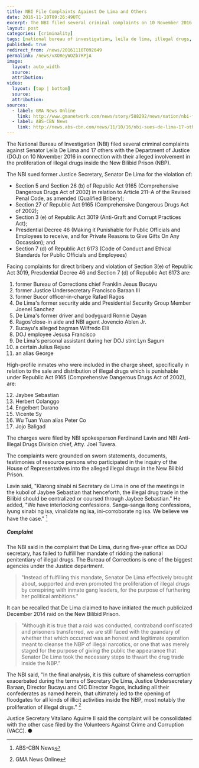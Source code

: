 ```yaml
---
title: NBI File Complaints Against De Lima and Others
date: 2016-11-10T09:26:49UTC
excerpt: The NBI filed several criminal complaints on 10 November 2016 against Senator Leila De Lima and 17 others with the DOJ in connection with their alleged involvement in the proliferation of illegal drugs inside the New Bilibid Prison.
layout: post
categories: [criminality]
tags: [national bureau of investigation, leila de lima, illegal drugs, new bilibid prison]
published: true
redirect_from: /news/20161110T092649
permalink: /news/vXOReyWOZb7RPjA
image:
  layout: auto_width
  source: 
  attribution: 
video:
  layout: [top | bottom]
  source: 
  attribution: 
sources:
  - label: GMA News Online
    link: http://www.gmanetwork.com/news/story/588292/news/nation/nbi-files-drug-graft-raps-vs-de-lima-others-over-bilibid-drugs
  - label: ABS-CBN News
    link: http://news.abs-cbn.com/news/11/10/16/nbi-sues-de-lima-17-others-over-bilibid-drugs
---
```


The National Bureau of Investigation (NBI) filed several criminal complaints against Senator Leila De Lima and 17 others with the Department of Justice (DOJ) on 10 November 2016 in connection with their alleged involvement in the proliferation of illegal drugs inside the New Bilibid Prison (NBP).

The NBI sued former Justice Secretary, Senator De Lima for the violation of:

* Section 5 and Section 26 (b) of Republic Act 9165 (Comprehensive Dangerous Drugs Act of 2002) in relation to Article 211–A of the Revised Penal Code, as amended (Qualified Bribery);
* Section 27 of Republic Act 9165 (Comprehensive Dangerous Drugs Act of 2002);
* Section 3 (e) of Republic Act 3019 (Anti-Graft and Corrupt Practices Act);
* Presdential Decree 46 (Making it Punishable for Public Officials and Employees to receive, and for Private Reasons to Give Gifts On Any Occassion); and
* Section 7 (d) of Republic Act 6173 (Code of Conduct and Ethical Standards for Public Officials and Employees)

Facing complaints for direct bribery and violation of Section 3(e) of Republic Act 3019, Presdential Decree 46 and Section 7 (d) of Republic Act 6173 are:

1. former Bureau of Corrections chief Franklin Jesus Bucayu
2. former Justice Undersecretary Francisco Baraan III
3. former Bucor officer-in-charge Rafael Ragos
4. De Lima's former security aide and Presidential Security Group Member Joenel Sanchez
5. De Lima's former driver and bodyguard Ronnie Dayan
6. Ragos'close-in aide and NBI agent Jovencio Ablen Jr.
7. Bucayu's alleged bagman Wilfredo Elli
8. DOJ employee Jesusa Francisco
9. De Lima's personal assistant during her DOJ stint Lyn Sagum
10. a certain Julius Rejuso
11. an alias George

High-profile inmates who were included in the charge sheet, specifically in relation to the sale and distribution of illegal drugs which is punishable under Republic Act 9165 (Comprehensive Dangerous Drugs Act of 2002), are:

12. Jaybee Sebastian
13. Herbert Colanggo
14. Engelbert Durano
15. Vicente Sy
16. Wu Tuan Yuan alias Peter Co
17. Jojo Baligad

The charges were filed by NBI spokesperson Ferdinand Lavin and NBI Anti-Illegal Drugs Division chief, Atty. Joel Tuvera.

The complaints were grounded on sworn statements, documents, testimonies of resource persons who participated in the inquiry of the House of Representatives into the alleged illegal drugs in the New Bilibid Prison.

Lavin said, "Klarong sinabi ni Secretary de Lima in one of the meetings in the kubol of Jaybee Sebastian that henceforth, the illegal drug trade in the Bilibid should be centralized or coursed through Jaybee Sebastian." He added, "We have interlocking confessions. Sanga-sanga itong confessions, iyung sinabi ng isa, vinalidate ng isa, ini-corroborate ng isa. We believe we have the case." [^1]

##### Complaint

The NBI said in the complaint that De Lima, during five-year office as DOJ secretary, has failed to fulfill her mandate of ridding the national penitentiary of illegal drugs. The Bureau of Corrections is one of the biggest agencies under the Justice department.

> "Instead of fulfilling this mandate, Senator De Lima effectively brought about, supported and even promoted the proliferation of illegal drugs by conspiring with inmate gang leaders, for the purpose of furthering her political ambitions."

It can be recalled that De Lima claimed to have initiated the much publicized December 2014 raid on the New Bilibid Prison.

> "Although it is true that a raid was conducted, contraband confiscated and prisoners transferred, we are still faced with the quandary of whether that which occurred was an honest and legitimate operation meant to cleanse the NBP of illegal narcotics, or one that was merely staged for the purpose of giving the public the appearance that Senator De Lima took the necessary steps to thwart the drug trade inside the NBP."

The NBI said, "In the final analysis, it is this culture of shameless corruption exacerbated during the terms of Secretary De Lima, Justice Undersecretary Baraan, Director Bucayu and OIC Director Ragos, including all their confederates as named herein, that ultimately led to the opening of floodgates for all kinds of illicit activities inside the NBP, most notably the proliferation of illegal drugs." [^2]

Justice Secretary Vitaliano Aguirre II said the complaint will be consolidated with the other case filed by the Volunteers Against Crime and Corruption (VACC).
&#x25cf;

[^1]: ABS-CBN News
[^2]: GMA News Online


